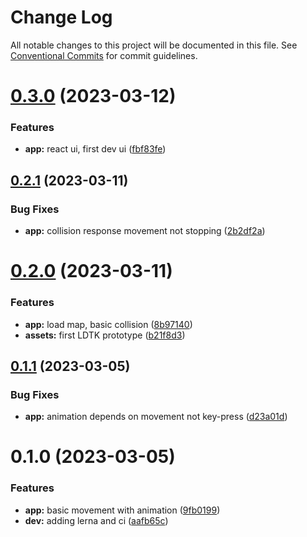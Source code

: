 # Change Log

All notable changes to this project will be documented in this file.
See [Conventional Commits](https://conventionalcommits.org) for commit guidelines.

# [0.3.0](https://github.com/xi72yow/Slimacy/compare/v0.2.1...v0.3.0) (2023-03-12)


### Features

* **app:** react ui, first dev ui ([fbf83fe](https://github.com/xi72yow/Slimacy/commit/fbf83fee876682c605258b9c3753dff1110afc47))





## [0.2.1](https://github.com/xi72yow/Slimacy/compare/v0.2.0...v0.2.1) (2023-03-11)


### Bug Fixes

* **app:** collision response movement not stopping ([2b2df2a](https://github.com/xi72yow/Slimacy/commit/2b2df2a4cf1a98ac43dd6bc209237c23d3174bcb))





# [0.2.0](https://github.com/xi72yow/Slimacy/compare/v0.1.1...v0.2.0) (2023-03-11)


### Features

* **app:** load map, basic collision ([8b97140](https://github.com/xi72yow/Slimacy/commit/8b97140e5778cc989cd351a8a3160a0790727521))
* **assets:** first LDTK prototype ([b21f8d3](https://github.com/xi72yow/Slimacy/commit/b21f8d31dbea8f5d62daa4c23c1f13cb7d995f27))





## [0.1.1](https://github.com/xi72yow/Slimacy/compare/v0.1.0...v0.1.1) (2023-03-05)


### Bug Fixes

* **app:** animation depends on movement not key-press ([d23a01d](https://github.com/xi72yow/Slimacy/commit/d23a01d98e1b8fecec21aa5cf0b9a5585475979c))





# 0.1.0 (2023-03-05)


### Features

* **app:** basic movement with animation ([9fb0199](https://github.com/xi72yow/Slimacy/commit/9fb0199a9ef6c0aa31da3eff41d08d11389337d0))
* **dev:** adding lerna and ci ([aafb65c](https://github.com/xi72yow/Slimacy/commit/aafb65c9758da496e6f9d0cdabe0c82069d33ec8))
